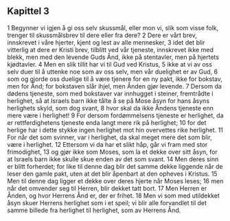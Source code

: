 ## Kapittel 3

1 Begynner vi igjen å gi oss selv skussmål, eller mon vi, slik som visse folk, trenger til skussmålsbrev til dere eller fra dere?
2 Dere er vårt brev, innskrevet i våre hjerter, kjent og lest av alle mennesker,
3 idet det blir vitterlig at dere er Kristi brev, tilblitt ved vår tjeneste, innskrevet ikke med blekk, men med den levende Guds Ånd, ikke på stentavler, men på hjertets kjødtavler.
4 Men en slik tillit har vi til Gud ved Kristus,
5 ikke at vi av oss selv duer til å uttenke noe som av oss selv, men vår duelighet er av Gud,
6 som og gjorde oss duelige til å være tjenere for en ny pakt, ikke for bokstav, men for Ånd; for bokstaven slår ihjel, men Ånden gjør levende.
7 Dersom da dødens tjeneste, som med bokstaver var innhugget i steiner, fremtrådte i herlighet, så at Israels barn ikke tålte å se på Mose åsyn for hans åsyns herlighets skyld, som dog svant,
8 hvor skal da ikke Åndens tjeneste enn mere være i herlighet!
9 For dersom fordømmelsens tjeneste er herlighet, da er rettferdighetens tjeneste enda langt mere rik på herlighet;
10 for det herlige har i dette stykke ingen herlighet mot hin overvettes rike herlighet.
11 For når det som svinner, var i herlighet, da skal meget mere det som blir, være i herlighet.
12 Ettersom vi da har et slikt håp, går vi fram med stor frimodighet,
13 og gjør ikke som Moses, som la et dekke over sitt åsyn, for at Israels barn ikke skulle skue enden av det som svant.
14 Men deres sinn er blitt forherdet; for like til denne dag blir det samme dekke liggende når de leser den gamle pakt, uten at det blir åpenbart at den opheves i Kristus.
15 Men til denne dag ligger et dekke over deres hjerte når Moses leses;
16 men når det omvender seg til Herren, blir dekket tatt bort.
17 Men Herren er Ånden, og hvor Herrens Ånd er, der er frihet.
18 Men vi som med utildekket åsyn skuer Herrens herlighet som i et speil; vi blir alle forvandlet til det samme billede fra herlighet til herlighet, som av Herrens Ånd.

